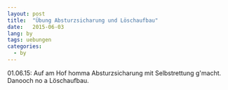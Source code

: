 ```yaml
---
layout: post
title:  "Übung Absturzsicharung und Löschaufbau"
date:   2015-06-03
lang: by
tags: uebungen
categories:
  - by
---
```

01.06.15: Auf am Hof homma Absturzsicharung mit Selbstrettung g'macht. Danooch no a Löschaufbau.
